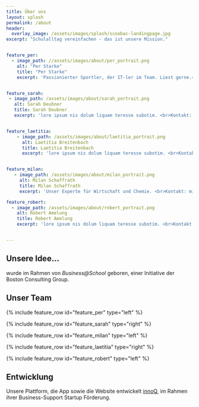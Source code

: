 ```yaml
---
title: Über uns
layout: splash
permalink: /about
header:
  overlay_image: /assets/images/splash/scoobac-landingpage.jpg
excerpt: "Schulalltag vereinfachen - das ist unsere Mission."


feature_per:
  - image_path: //assets/images/about/per_portrait.png
    alt: "Per Starke"
    title: "Per Starke"
    excerpt: 'Passionierter Sportler, der IT-ler im Team. Liest gerne.<br>Kontakt: per@scoobac.org'


feature_sarah:
 - image_path: /assets/images/about/sarah_portrait.png
   alt: Sarah Deubner
   title: Sarah Deubner
   excerpt: 'lore ipsum nis dolum liquam teresse subotim. <br>Kontakt: sarah@scoobac.org'


feature_laetitia:
    - image_path: /assets/images/about/laetitia_portrait.png
      alt: Laetitia Breitenbach
      title: Laetitia Breitenbach
      excerpt: 'lore ipsum nis dolum liquam teresse subotim. <br>Kontakt: laetitia@scoobac.org'


feature_milan:
   - image_path: /assets/images/about/milan_portrait.png
     alt: Milan Schaffrath
     title: Milan Schaffrath
     excerpt: 'Unser Experte für Wirtschaft und Chemie. <br>Kontakt: milan@scoobac.org'

feature_robert:
  - image_path: /assets/images/about/robert_portrait.png
    alt: Robert Amelung
    title: Robert Amelung
    excerpt: 'lore ipsum nis dolum liquam teresse subotim. <br>Kontakt: robert@scoobac.org'


---
```


## Unsere Idee...

wurde im Rahmen von _Business@School_ geboren, einer Initiative der
Boston Consulting Group.


## Unser Team


{% include feature_row id="feature_per" type="left" %}

{% include feature_row id="feature_sarah" type="right" %}

{% include feature_row id="feature_milan" type="left" %}

{% include feature_row id="feature_laetitia" type="right" %}

{% include feature_row id="feature_robert" type="left" %}

## Entwicklung

Unsere Plattform, die App sowie die Website entwickelt [innoQ](https://innoq.com),
im Rahmen ihrer Business-Support Startup Förderung.

